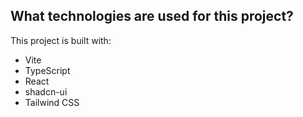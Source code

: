 


## What technologies are used for this project?

This project is built with:

- Vite
- TypeScript
- React
- shadcn-ui
- Tailwind CSS


